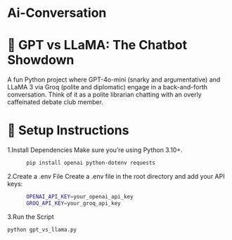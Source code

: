 # Ai-Conversation


# 🤖 GPT vs LLaMA: The Chatbot Showdown

A fun Python project where GPT-4o-mini (snarky and argumentative) and LLaMA 3 via Groq (polite and diplomatic) engage in a back-and-forth conversation. Think of it as a polite librarian chatting with an overly caffeinated debate club member.

# 🔧 Setup Instructions
 1.Install Dependencies
  Make sure you’re using Python 3.10+.
  ```bash
        pip install openai python-dotenv requests
```
2.Create a .env File
Create a .env file in the root directory and add your API keys:
  ```bash
        OPENAI_API_KEY=your_openai_api_key
        GROQ_API_KEY=your_groq_api_key
```
3.Run the Script
```bash
python gpt_vs_llama.py
```







